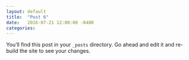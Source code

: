 ```yaml
---
layout: default
title:  "Post 6"
date:   2016-07-21 12:00:00 -0400
categories: 
---
```

You’ll find this post in your `_posts` directory. Go ahead and edit it and re-build the site to see your changes.